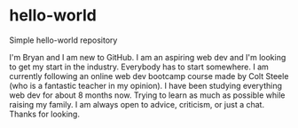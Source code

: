 # hello-world
Simple hello-world repository

I'm Bryan and I am new to GitHub.  I am an aspiring web dev and I'm looking to get my start in the industry.
Everybody has to start somewhere.  I am currently following an online web dev bootcamp course made by Colt Steele (who is a fantastic teacher in my opinion).  I have been studying everything web dev for about 8 months now.  Trying to learn as much as possible while raising my family.  I am always open to advice, criticism, or just a chat.  Thanks for looking.
